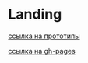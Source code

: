 # Landing
[ссылка на прототипы](https://www.figma.com/file/33S2AoVAKrQT4yPADubP1b/Landing-page?type=design&node-id=0%3A1&mode=design&t=m9Xd8YOHBEg8HSPS-1)

[ссылка на gh-pages](https://masshhulia.github.io/Landing/)
